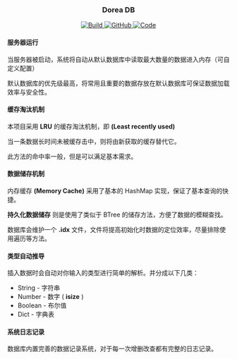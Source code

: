 <p align="center">
	<h3 align="center">Dorea DB</h3>
	<p align="center">
    <a href="https://github.com/mrxiaozhuox/Dorea/actions">
    	<img alt="Build" src="https://img.shields.io/github/workflow/status/mrxiaozhuox/Dorea/Rust?style=for-the-badge" />
    </a>
    <a href="https://github.com/mrxiaozhuox/Dorea/blob/master/LICENSE">
      <img alt="GitHub" src="https://img.shields.io/github/license/mrxiaozhuox/Dorea?style=for-the-badge">
    </a>
    <a href="https://github.com/mrxiaozhuox/Dorea/blob/master/LICENSE">
			<img alt="Code" src="https://img.shields.io/github/languages/code-size/mrxiaozhuox/Dorea?style=for-the-badge">
    </a>
	</p>
</p>



#### 服务器运行

当服务器被启动，系统将自动从默认数据库中读取最大数量的数据进入内存（可自定义配置）

默认数据库的优先级最高，将常用且重要的数据存放在默认数据库可保证数据加载效率与安全性。



#### 缓存淘汰机制

本项目采用 **LRU** 的缓存淘汰机制，即 **(Least recently used)**

当一条数据长时间未被缓存击中，则将由新获取的缓存替代它。

此方法的命中率一般，但是可以满足基本需求。



#### 数据储存机制

内存缓存 **(Memory Cache)** 采用了基本的 HashMap 实现，保证了基本查询的快捷。

**持久化数据储存** 则是使用了类似于 BTree 的储存方法，方便了数据的模糊查找。

数据库会维护一个 **.idx** 文件，文件将提高初始化时数据的定位效率，尽量排除使用遍历等方法。



#### 类型自动推导

插入数据时会自动对你输入的类型进行简单的解析。并分成以下几类：

- String - 字符串
- Number - 数字 ( **isize** )
- Boolean - 布尔值
- Dict - 字典表



#### 系统日志记录

数据库内置完善的数据记录系统，对于每一次增删改查都有完整的日志记录。

